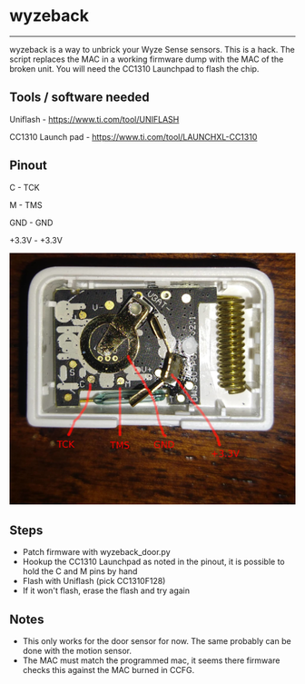 # wyzeback
---
wyzeback is a way to unbrick your Wyze Sense sensors. This is a hack. The script replaces the MAC in a working firmware dump with the MAC of the broken unit. You will need the CC1310 Launchpad to flash the chip.

## Tools / software needed
Uniflash - https://www.ti.com/tool/UNIFLASH

CC1310 Launch pad - https://www.ti.com/tool/LAUNCHXL-CC1310

## Pinout
C - TCK

M - TMS

GND - GND

+3.3V - +3.3V

![Door Sensor](wyzesense_door.png)

## Steps
- Patch firmware with wyzeback_door.py <new mac>
- Hookup the CC1310 Launchpad as noted in the pinout, it is possible to hold the C and M pins by hand
- Flash with Uniflash (pick CC1310F128)
- If it won't flash, erase the flash and try again

## Notes  
- This only works for the door sensor for now. The same probably can be done with the motion sensor.
- The MAC must match the programmed mac, it seems there firmware checks this against the MAC burned in CCFG.
